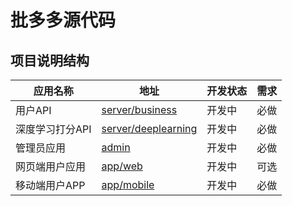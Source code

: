 # 批多多源代码

## 项目说明结构

| 应用名称        | 地址            | 开发状态 | 需求 |
| --------------- | --------------- | -------- | ---- |
| 用户API         | [server/business](server/business) | 开发中   | 必做 |
| 深度学习打分API | [server/deeplearning](server/deeplearning) | 开发中   | 必做 |
| 管理员应用      | [admin](admin) | 开发中   | 必做 |
| 网页端用户应用  | [app/web](app/web) | 开发中   | 可选 |
| 移动端用户APP   | [app/mobile](app/mobile) | 开发中   | 必做 |
